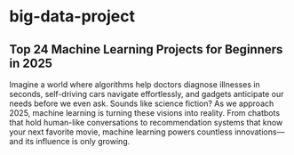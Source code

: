 # big-data-project
## Top 24 Machine Learning Projects for Beginners in 2025
Imagine a world where algorithms help doctors diagnose illnesses in seconds, self-driving cars navigate effortlessly, and gadgets anticipate our needs before we even ask. Sounds like science fiction? As we approach 2025, machine learning is turning these visions into reality. From chatbots that hold human-like conversations to recommendation systems that know your next favorite movie, machine learning powers countless innovations—and its influence is only growing.
